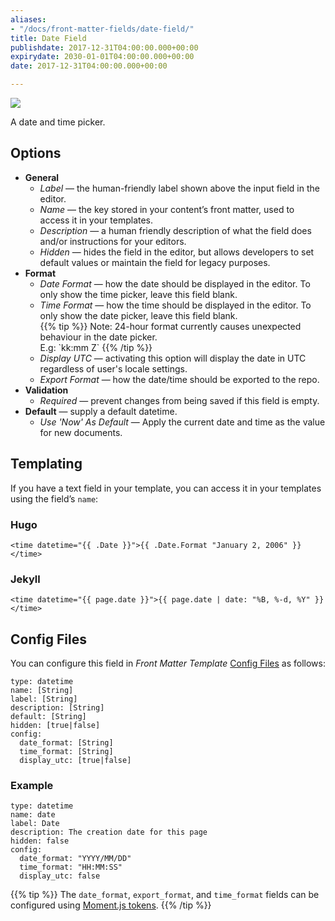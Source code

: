 ```yaml
---
aliases:
- "/docs/front-matter-fields/date-field/"
title: Date Field
publishdate: 2017-12-31T04:00:00.000+00:00
expirydate: 2030-01-01T04:00:00.000+00:00
date: 2017-12-31T04:00:00.000+00:00

---
```

![](/uploads/2018/01/datetime-preview.png)

A date and time picker.

## Options

* **General**
  * _Label_ — the human-friendly label shown above the input field in the editor.
  * _Name_ — the key stored in your content’s front matter, used to access it in your templates.
  * _Description_ — a human friendly description of what the field does and/or instructions for your editors.
  * _Hidden_ — hides the field in the editor, but allows developers to set default values or maintain the field for legacy purposes.
* **Format**
  * _Date Format_ — how the date should be displayed in the editor. To only show the time picker, leave this field blank.
  * _Time Format_ — how the time should be displayed in the editor.  To only show the date picker, leave this field blank.  
    {{% tip %}} Note: 24-hour format currently causes unexpected behaviour in the date picker.  
    E.g: \`kk:mm Z\`  {{% /tip %}}
  * _Display UTC_ — activating this option will display the date in UTC regardless of user's locale settings.
  * _Export Format_ — how the date/time should be exported to the repo.
* **Validation**
  * _Required_ — prevent changes from being saved if this field is empty.
* **Default** — supply a default datetime.
  * _Use 'Now' As Default_ — Apply the current date and time as the value for new documents.

## Templating

If you have a text field in your template, you can access it in your templates using the field’s `name`:

### Hugo

    <time datetime="{{ .Date }}">{{ .Date.Format "January 2, 2006" }}</time>

### Jekyll

    <time datetime="{{ page.date }}">{{ page.date | date: "%B, %-d, %Y" }}</time>

## Config Files

You can configure this field in _Front Matter Template_ [Config Files](/docs/settings/config-files/) as follows:

    type: datetime
    name: [String]
    label: [String]
    description: [String] 
    default: [String]
    hidden: [true|false]
    config:
      date_format: [String]
      time_format: [String]
      display_utc: [true|false]

### Example

    type: datetime
    name: date
    label: Date
    description: The creation date for this page 
    hidden: false
    config:
      date_format: "YYYY/MM/DD"
      time_format: "HH:MM:SS"
      display_utc: false

{{% tip %}}
The `date_format`, `export_format`, and `time_format` fields can be configured using [Moment.js tokens](https://momentjs.com/docs/#year-month-and-day-tokens).
{{% /tip %}}